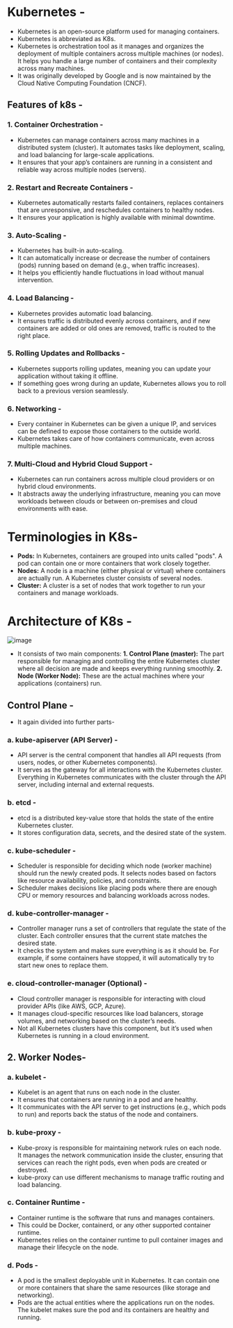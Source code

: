 # Kubernetes -
- Kubernetes is an open-source platform used for managing containers.
- Kubernetes is abbreviated as K8s.
- Kubernetes is orchestration tool as it manages and organizes the deployment of multiple containers across multiple machines (or nodes). It helps you handle a large number of containers and their complexity across many machines.
- It was originally developed by Google and is now maintained by the Cloud Native Computing Foundation (CNCF).

## Features of k8s -
### 1. Container Orchestration -
- Kubernetes can manage containers across many machines in a distributed system (cluster). It automates tasks like deployment, scaling, and load balancing for large-scale applications.
- It ensures that your app’s containers are running in a consistent and reliable way across multiple nodes (servers).

### 2. Restart and Recreate Containers -
-  Kubernetes automatically restarts failed containers, replaces containers that are unresponsive, and reschedules containers to healthy nodes.
-  It ensures your application is highly available with minimal downtime.

### 3. Auto-Scaling -
- Kubernetes has built-in auto-scaling.
- It can automatically increase or decrease the number of containers (pods) running based on demand (e.g., when traffic increases).
- It helps you efficiently handle fluctuations in load without manual intervention.

### 4. Load Balancing -
- Kubernetes provides automatic load balancing.
- It ensures traffic is distributed evenly across containers, and if new containers are added or old ones are removed, traffic is routed to the right place.

### 5. Rolling Updates and Rollbacks -
- Kubernetes supports rolling updates, meaning you can update your application without taking it offline.
- If something goes wrong during an update, Kubernetes allows you to roll back to a previous version seamlessly.

### 6. Networking -
- Every container in Kubernetes can be given a unique IP, and services can be defined to expose those containers to the outside world.
- Kubernetes takes care of how containers communicate, even across multiple machines.

### 7. Multi-Cloud and Hybrid Cloud Support -
- Kubernetes can run containers across multiple cloud providers or on hybrid cloud environments.
- It abstracts away the underlying infrastructure, meaning you can move workloads between clouds or between on-premises and cloud environments with ease.

# Terminologies in K8s-
- **Pods:** In Kubernetes, containers are grouped into units called "pods". A pod can contain one or more containers that work closely together.
- **Nodes:** A node is a machine (either physical or virtual) where containers are actually run. A Kubernetes cluster consists of several nodes.
- **Cluster:** A cluster is a set of nodes that work together to run your containers and manage workloads.

# Architecture of K8s -

![image](https://github.com/user-attachments/assets/1b15e6a7-4932-45e4-9117-57c7d2e75332)


- It consists of two main components:
**1. Control Plane (master):** The part responsible for managing and controlling the entire Kubernetes cluster where all decision are made and keeps everything running smoothly.
**2. Node (Worker Node):** These are the actual machines where your applications (containers) run.

## Control Plane -
- It again divided into further parts-

### a. kube-apiserver (API Server) -
- API server is the central component that handles all API requests (from users, nodes, or other Kubernetes components).
- It serves as the gateway for all interactions with the Kubernetes cluster. Everything in Kubernetes communicates with the cluster through the API server, including internal and external requests.

### b. etcd -
- etcd is a distributed key-value store that holds the state of the entire Kubernetes cluster.
- It stores configuration data, secrets, and the desired state of the system.

### c. kube-scheduler -
- Scheduler is responsible for deciding which node (worker machine) should run the newly created pods. It selects nodes based on factors like resource availability, policies, and constraints.
- Scheduler makes decisions like placing pods where there are enough CPU or memory resources and balancing workloads across nodes.

### d. kube-controller-manager -
- Controller manager runs a set of controllers that regulate the state of the cluster. Each controller ensures that the current state matches the desired state.
- It checks the system and makes sure everything is as it should be. For example, if some containers have stopped, it will automatically try to start new ones to replace them.

### e. cloud-controller-manager (Optional) -
- Cloud controller manager is responsible for interacting with cloud provider APIs (like AWS, GCP, Azure).
- It manages cloud-specific resources like load balancers, storage volumes, and networking based on the cluster’s needs.
- Not all Kubernetes clusters have this component, but it’s used when Kubernetes is running in a cloud environment.

## 2. Worker Nodes-
### a. kubelet -
- Kubelet is an agent that runs on each node in the cluster.
- It ensures that containers are running in a pod and are healthy.
- It communicates with the API server to get instructions (e.g., which pods to run) and reports back the status of the node and containers.

### b. kube-proxy -
- Kube-proxy is responsible for maintaining network rules on each node. It manages the network communication inside the cluster, ensuring that services can reach the right pods, even when pods are created or destroyed.
- kube-proxy can use different mechanisms to manage traffic routing and load balancing.

### c. Container Runtime -
- Container runtime is the software that runs and manages containers.
- This could be Docker, containerd, or any other supported container runtime.
- Kubernetes relies on the container runtime to pull container images and manage their lifecycle on the node.

### d. Pods -
- A pod is the smallest deployable unit in Kubernetes. It can contain one or more containers that share the same resources (like storage and networking).
- Pods are the actual entities where the applications run on the nodes. The kubelet makes sure the pod and its containers are healthy and running.

















